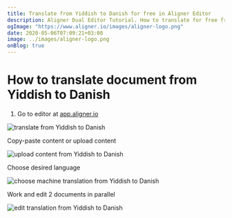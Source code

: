 ```yaml
---
title: Translate from Yiddish to Danish for free in Aligner Editor
description: Aligner Dual Editor Tutorial. How to translate for free from Yiddish to Danish. Aligner is multilingual document management platform. 
ogImage: "https://www.aligner.io/images/aligner-logo.png"
date: 2020-05-06T07:09:21+03:00
image: ../images/aligner-logo.png
onBlog: true
---
```


# How to translate document from Yiddish to Danish

1. Go to editor at [app.aligner.io](https://app.aligner.io "Aligner App web page")

![translate from Yiddish to Danish](../aligner-blank-editor.png "translate from Yiddish to Danish")

Copy-paste content or upload content

![upload content from Yiddish to Danish](../aligner-uploaded-document.png "upload content from Yiddish to Danish")

Choose desired language

![choose machine translation from Yiddish to Danish](../aligner-language-dropdown.png "choose machine translation from Yiddish to Danish")

Work and edit 2 documents in parallel

![edit translation from Yiddish to Danish](../aligner-double-sitded-editor.png "edit translation from Yiddish to Danish")


